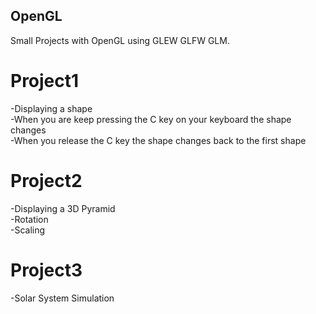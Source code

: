## OpenGL
Small Projects with OpenGL using GLEW GLFW GLM.                                                                                                                                     

# Project1
-Displaying a shape                                                                                                                                                                 
-When you are keep pressing the C key on your keyboard the shape changes                                                                                                           
-When you release the C key the shape changes back to the first shape           


# Project2
-Displaying a 3D Pyramid                                                                                                                                                           
-Rotation                                                                                                                                                                           
-Scaling

# Project3
-Solar System Simulation
